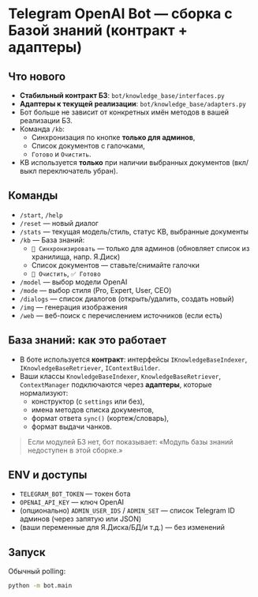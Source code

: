 # Telegram OpenAI Bot — сборка с Базой знаний (контракт + адаптеры)

## Что нового
- **Стабильный контракт БЗ**: `bot/knowledge_base/interfaces.py`
- **Адаптеры к текущей реализации**: `bot/knowledge_base/adapters.py`
- Бот больше не зависит от конкретных имён методов в вашей реализации БЗ.
- Команда `/kb`:
  - Синхронизация по кнопке **только для админов**,
  - Список документов с галочками,
  - `Готово` и `Очистить`.
- KB используется **только** при наличии выбранных документов (вкл/выкл переключатель убран).

## Команды
- `/start`, `/help`
- `/reset` — новый диалог
- `/stats` — текущая модель/стиль, статус KB, выбранные документы
- `/kb` — База знаний:
  - `🔄 Синхронизировать` — только для админов (обновляет список из хранилища, напр. Я.Диск)
  - Список документов — ставьте/снимайте галочки
  - `🧹 Очистить`, `✅ Готово`
- `/model` — выбор модели OpenAI
- `/mode` — выбор стиля (Pro, Expert, User, CEO)
- `/dialogs` — список диалогов (открыть/удалить, создать новый)
- `/img` — генерация изображения
- `/web` — веб-поиск с перечислением источников (если есть)

## База знаний: как это работает
- В боте используется **контракт**: интерфейсы `IKnowledgeBaseIndexer`, `IKnowledgeBaseRetriever`, `IContextBuilder`.
- Ваши классы `KnowledgeBaseIndexer`, `KnowledgeBaseRetriever`, `ContextManager` подключаются через **адаптеры**, которые нормализуют:
  - конструктор (с `settings` или без),
  - имена методов списка документов,
  - формат ответа `sync()` (кортеж/словарь),
  - формат выдачи чанков.

> Если модулей БЗ нет, бот показывает: «Модуль базы знаний недоступен в этой сборке.»

## ENV и доступы
- `TELEGRAM_BOT_TOKEN` — токен бота
- `OPENAI_API_KEY` — ключ OpenAI
- (опционально) `ADMIN_USER_IDS` / `ADMIN_SET` — список Telegram ID админов (через запятую или JSON)
- (ваши переменные для Я.Диска/БД/и т.д.) — без изменений

## Запуск
Обычный polling:
```bash
python -m bot.main
